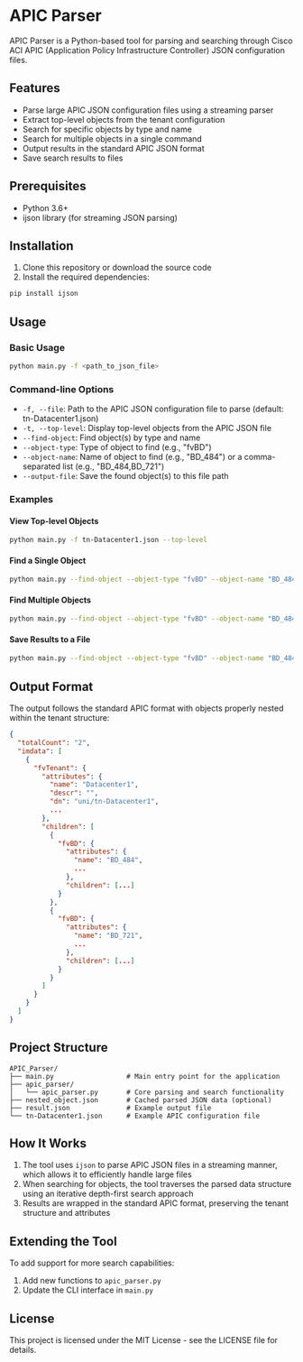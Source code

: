 # APIC Parser

APIC Parser is a Python-based tool for parsing and searching through Cisco ACI APIC (Application Policy Infrastructure Controller) JSON configuration files.

## Features

- Parse large APIC JSON configuration files using a streaming parser
- Extract top-level objects from the tenant configuration
- Search for specific objects by type and name
- Search for multiple objects in a single command
- Output results in the standard APIC JSON format
- Save search results to files

## Prerequisites

- Python 3.6+
- ijson library (for streaming JSON parsing)

## Installation

1. Clone this repository or download the source code
2. Install the required dependencies:

```bash
pip install ijson
```

## Usage

### Basic Usage

```bash
python main.py -f <path_to_json_file>
```

### Command-line Options

- `-f, --file`: Path to the APIC JSON configuration file to parse (default: tn-Datacenter1.json)
- `-t, --top-level`: Display top-level objects from the APIC JSON file
- `--find-object`: Find object(s) by type and name
- `--object-type`: Type of object to find (e.g., "fvBD")
- `--object-name`: Name of object to find (e.g., "BD_484") or a comma-separated list (e.g., "BD_484,BD_721")
- `--output-file`: Save the found object(s) to this file path

### Examples

#### View Top-level Objects

```bash
python main.py -f tn-Datacenter1.json --top-level
```

#### Find a Single Object

```bash
python main.py --find-object --object-type "fvBD" --object-name "BD_484"
```

#### Find Multiple Objects

```bash
python main.py --find-object --object-type "fvBD" --object-name "BD_484,BD_721"
```

#### Save Results to a File

```bash
python main.py --find-object --object-type "fvBD" --object-name "BD_484,BD_721" --output-file "result.json"
```

## Output Format

The output follows the standard APIC format with objects properly nested within the tenant structure:

```json
{
  "totalCount": "2",
  "imdata": [
    {
      "fvTenant": {
        "attributes": {
          "name": "Datacenter1",
          "descr": "",
          "dn": "uni/tn-Datacenter1",
          ...
        },
        "children": [
          {
            "fvBD": {
              "attributes": {
                "name": "BD_484",
                ...
              },
              "children": [...]
            }
          },
          {
            "fvBD": {
              "attributes": {
                "name": "BD_721",
                ...
              },
              "children": [...]
            }
          }
        ]
      }
    }
  ]
}
```

## Project Structure

```
APIC_Parser/
├── main.py                  # Main entry point for the application
├── apic_parser/
│   └── apic_parser.py       # Core parsing and search functionality
├── nested_object.json       # Cached parsed JSON data (optional)
├── result.json              # Example output file
└── tn-Datacenter1.json      # Example APIC configuration file
```

## How It Works

1. The tool uses `ijson` to parse APIC JSON files in a streaming manner, which allows it to efficiently handle large files
2. When searching for objects, the tool traverses the parsed data structure using an iterative depth-first search approach
3. Results are wrapped in the standard APIC format, preserving the tenant structure and attributes

## Extending the Tool

To add support for more search capabilities:

1. Add new functions to `apic_parser.py`
2. Update the CLI interface in `main.py`

## License

This project is licensed under the MIT License - see the LICENSE file for details.